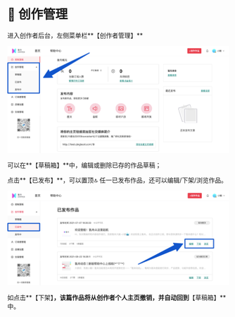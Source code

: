 # 📑 创作管理

进入创作者后台，左侧菜单栏**【创作者管理】**

![](../.gitbook/assets/7创作管理01.png)

可以在**【草稿箱】**中，编辑或删除已存的作品草稿；

点击**【已发布】**，可以置顶🔝 任一已发布作品，还可以编辑/下架/浏览作品。

![](../.gitbook/assets/7创作管理02.png)

如点击**【下架】**，该篇作品将从创作者个人主页撤销，并自动回到**【草稿箱】**中。
